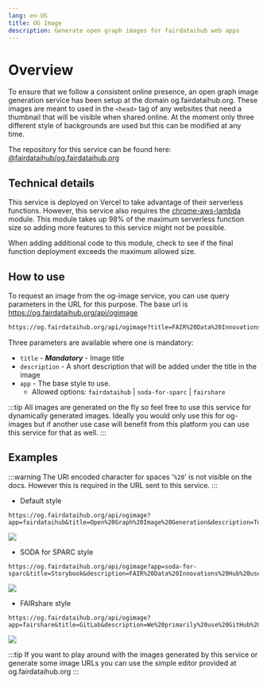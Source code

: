 ```yaml
---
lang: en-US
title: OG Image
description: Generate open graph images for fairdataihub web apps
---
```


# Overview

To ensure that we follow a consistent online presence, an open graph image generation service has been setup at the domain og.fairdataihub.org. These images are meant to used in the `<head>` tag of any websites that need a thumbnail that will be visible when shared online. At the moment only three different style of backgrounds are used but this can be modified at any time.

The repository for this service can be found here: [@fairdataihub/og.fairdataihub.org](https://github.com/fairdataihub/og.fairdataihub.org)

## Technical details

This service is deployed on Vercel to take advantage of their serverless functions. However, this service also requires the [chrome-aws-lambda](https://www.npmjs.com/package/chrome-aws-lambda) module. This module takes up 98% of the maximum serverless function size so adding more features to this service might not be possible.

When adding additional code to this module, check to see if the final function deployment exceeds the maximum allowed size.

## How to use

To request an image from the og-image service, you can use query parameters in the URL for this purpose. The base url is https://og.fairdataihub.org/api/ogimage

```html
https://og.fairdataihub.org/api/ogimage?title=FAIR%20Data%20Innovations%20Hub&description=Making%20FAIR%20data%20practices%20more%20accessible
```

Three parameters are available where one is mandatory:

- `title` - **_Mandatory_** - Image title
- `description` - A short description that will be added under the title in the image
- `app` - The base style to use.
  - Allowed options: `fairdataihub` | `soda-for-sparc` | `fairshare`

:::tip
All images are generated on the fly so feel free to use this service for dynamically generated images. Ideally you would only use this for og-images but if another use case will benefit from this platform you can use this service for that as well.
:::

## Examples

:::warning
The URI encoded character for spaces '`%20`' is not visible on the docs. However this is required in the URL sent to this service.
:::

- Default style

```
https://og.fairdataihub.org/api/ogimage?app=fairdataihub&title=Open%20Graph%20Image%20Generation&description=To%20ensure%20that%20we%20follow%20a%20consistent%20online%20presence%2C%20an%20open%20graph%20image%20generation%20service%20has%20been%20setup%20at%20the%20domain%20og.fairdataihub.org
```

![](https://og.fairdataihub.org/api/ogimage?app=fairdataihub&title=Open%20Graph%20Image%20Generation&description=To%20ensure%20that%20we%20follow%20a%20consistent%20online%20presence%2C%20an%20open%20graph%20image%20generation%20service%20has%20been%20setup%20at%20the%20domain%20og.fairdataihub.org)

- SODA for SPARC style

```
https://og.fairdataihub.org/api/ogimage?app=soda-for-sparc&title=Storybook&description=FAIR%20Data%20Innovations%20Hub%20uses%20Storybook%20to%20keep%20an%20index%20of%20all%20the%20components%20used%20within%20our%20applications.
```

![](https://og.fairdataihub.org/api/ogimage?app=soda-for-sparc&title=Storybook&description=FAIR%20Data%20Innovations%20Hub%20uses%20Storybook%20to%20keep%20an%20index%20of%20all%20the%20components%20used%20within%20our%20applications.)

- FAIRshare style

```
https://og.fairdataihub.org/api/ogimage?app=fairshare&title=GitLab&description=We%20primarily%20use%20GitHub%20to%20manage%20our%20code%2C%20issues%2C%20and%20projects.%20However%2C%20we%20do%20have%20a%20mirror%20of%20all%20our%20code%20in%20a%20GitLab%20organization%20as%20well.
```

![](https://og.fairdataihub.org/api/ogimage?app=fairshare&title=GitLab&description=We%20primarily%20use%20GitHub%20to%20manage%20our%20code%2C%20issues%2C%20and%20projects.%20However%2C%20we%20do%20have%20a%20mirror%20of%20all%20our%20code%20in%20a%20GitLab%20organization%20as%20well.)

:::tip
If you want to play around with the images generated by this service or generate some image URLs you can use the simple editor provided at og.fairdataihub.org
:::
